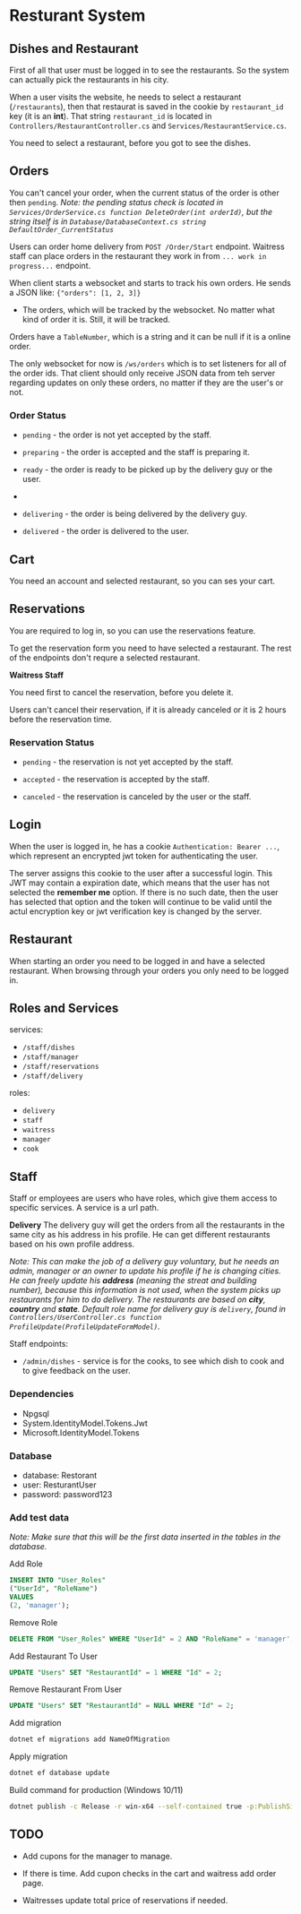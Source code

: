 ﻿# Resturant System


## Dishes and Restaurant

First of all that user must be logged in to see the restaurants.
So the system can actually pick the restaurants in his city.

When a user visits the website, he needs to select a restaurant (`/restaurants`), then that 
restaurat is saved in the cookie by `restaurant_id` key (it is an **int**).
That string `restaurant_id` is located in `Controllers/RestaurantController.cs` 
and `Services/RestaurantService.cs`.

You need to select a restaurant, before you got to see the dishes.

## Orders

You can't cancel your order, when the current status of the order is other then `pending`.
*Note: the pending status check is located in `Services/OrderService.cs function DeleteOrder(int orderId)`,
but the string itself is in `Database/DatabaseContext.cs string DefaultOrder_CurrentStatus`*

Users can order home delivery from `POST /Order/Start` endpoint.
Waitress staff can place orders in the restaurant they work in from `... work in progress...` endpoint.

When client starts a websocket and starts to track his own orders.
He sends a JSON like: `{"orders": [1, 2, 3]}`
- The orders, which will be tracked by the websocket. No matter what kind of order it is. Still, it will be tracked.

Orders have a `TableNumber`, which is a string and it can be null if it is a online order.

The only websocket for now is `/ws/orders` which is to set listeners for all of the order ids.
That client should only receive JSON data from teh server regarding updates on only these orders, no matter if they
are the user's or not.

### Order Status

- `pending` - the order is not yet accepted by the staff.

- `preparing` - the order is accepted and the staff is preparing it.

- `ready` - the order is ready to be picked up by the delivery guy or the user.
- 
- `delivering` - the order is being delivered by the delivery guy.

- `delivered` - the order is delivered to the user.

## Cart

You need an account and selected restaurant, so you can ses your cart.

## Reservations

You are required to log in, so you can use the reservations feature.

To get the reservation form you need to have selected a restaurant.
The rest of the endpoints don't requre a selected restaurant.

**Waitress Staff**

You need first to cancel the reservation, before you delete it.

Users can't cancel their reservation, if it is already canceled or it is 2 hours before the reservation time.

### Reservation Status
- `pending` - the reservation is not yet accepted by the staff.

- `accepted` - the reservation is accepted by the staff.

- `canceled` - the reservation is canceled by the user or the staff.

## Login

When the user is logged in, he has a cookie `Authentication: Bearer ...`, which represent an 
encrypted jwt token for authenticating the user.

The server assigns this cookie to the user after a successful login. This JWT may contain 
a expiration date, which means that the user has not selected the **remember me** option.
If there is no such date, then the user has selected that option and the token will continue to be 
valid until the actul encryption key or jwt verification key is changed by the server.

## Restaurant

When starting an order you need to be logged in and have a selected restaurant.
When browsing through your orders you only need to be logged in.

## Roles and Services

services:
- `/staff/dishes`
- `/staff/manager`
- `/staff/reservations`
- `/staff/delivery`

roles:
- `delivery`
- `staff`
- `waitress`
- `manager`
- `cook`

## Staff

Staff or employees are users who have roles, which give them access to specific services. A service is a url path.

**Delivery**
The delivery guy will get the orders from all the restaurants in the same city as his address in his profile.
He can get different restaurants based on his own profile address.

*Note: This can make the job of a delivery guy voluntary, but he needs an admin, manager or an owner to
update his profile if he is changing cities. 
He can freely update his **address** (meaning the streat and building number), because this information is not
used, when the system picks up restaurants for him to do delivery.
The restaurants are based on **city**, **country** and **state**.
Default role name for delivery guy is `delivery`, 
found in `Controllers/UserController.cs function ProfileUpdate(ProfileUpdateFormModel)`.*

Staff endpoints:

- `/admin/dishes` - service is for the cooks, to see which dish to cook and to give feedback on the user.


### Dependencies
- Npgsql
- System.IdentityModel.Tokens.Jwt
- Microsoft.IdentityModel.Tokens

### Database
- database: Restorant
- user: ResturantUser
- password: password123

### Add test data
*Note: Make sure that this will be the first data inserted in the tables in the database.*

Add Role
```sql
INSERT INTO "User_Roles" 
("UserId", "RoleName")
VALUES
(2, 'manager');
```

Remove Role
```sql
DELETE FROM "User_Roles" WHERE "UserId" = 2 AND "RoleName" = 'manager';
```

Add Restaurant To User
```sql
UPDATE "Users" SET "RestaurantId" = 1 WHERE "Id" = 2;
```

Remove Restaurant From User
```sql
UPDATE "Users" SET "RestaurantId" = NULL WHERE "Id" = 2;
```

Add migration
```bash
dotnet ef migrations add NameOfMigration
```

Apply migration
```bash
dotnet ef database update
```

Build command for production (Windows 10/11)
```bash
dotnet publish -c Release -r win-x64 --self-contained true -p:PublishSingleFile=true -p:IncludeNativeLibrariesForSelfExtract=true -o "./publish"
```

## TODO

- Add cupons for the manager to manage.

- If there is time. Add cupon checks in the cart and waitress add order page.

- Waitresses update total price of reservations if needed.

